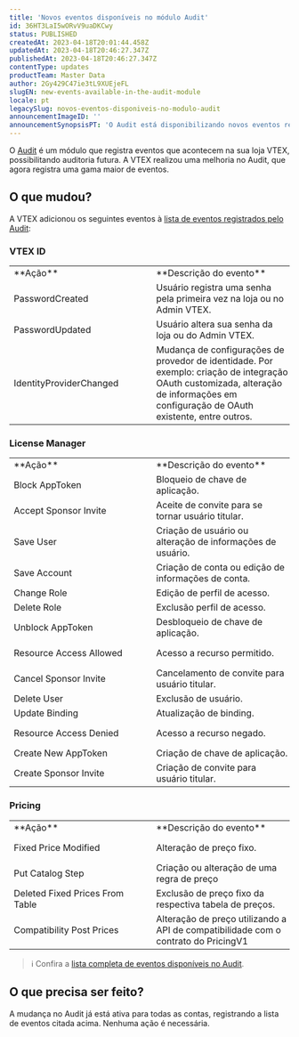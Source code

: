 ```yaml
---
title: 'Novos eventos disponíveis no módulo Audit'
id: 36HT3LaI5wORvV9uaDKCwy
status: PUBLISHED
createdAt: 2023-04-18T20:01:44.458Z
updatedAt: 2023-04-18T20:46:27.347Z
publishedAt: 2023-04-18T20:46:27.347Z
contentType: updates
productTeam: Master Data
author: 2Gy429C47ie3tL9XUEjeFL
slugEN: new-events-available-in-the-audit-module
locale: pt
legacySlug: novos-eventos-disponiveis-no-modulo-audit
announcementImageID: ''
announcementSynopsisPT: 'O Audit está disponibilizando novos eventos relacionados aos módulos VTEX ID, License manager e Pricing.'
---
```


O [Audit](https://help.vtex.com/pt/tutorial/searching-for-events-on-audit--5RXf9WJ5YLFBcS8q8KcxTA) é um módulo que registra eventos que acontecem na sua loja VTEX, possibilitando auditoria futura. A VTEX realizou uma melhoria no Audit, que agora registra uma gama maior de eventos.

## O que mudou?

A VTEX adicionou os seguintes eventos à [lista de eventos registrados pelo Audit](https://help.vtex.com/pt/tutorial/eventos-disponiveis-no-audit--6r1Mzcu5NmkmmDLJlz9CCZ):

### VTEX ID

<table class="w-100 center mv7 bb b--gray" style="border-spacing: 0px; border-collapse: collapse;">
  <tr class="bb b--muted-3">
   <td class="t-body pa5" style="min-width: 15rem;">**Ação**
   </td>
   <td class="t-body pa5" style="min-width: 15rem;">**Descrição do evento**
   </td>
   <td class="t-body pa5" style="min-width: 15rem;">**Detalhes do evento**
   </td>
  </tr>
  <tr class="bb b--muted-3">
   <td class="t-body pa5" style="min-width: 15rem;">PasswordCreated
   </td>
   <td class="t-body pa5" style="min-width: 15rem;">Usuário registra uma senha pela primeira vez na loja ou no Admin VTEX.
   </td>
   <td class="t-body pa5" style="min-width: 15rem;">ID do usuário.
   </td>
  </tr>
  <tr class="bb b--muted-3">
   <td class="t-body pa5" style="min-width: 15rem;">PasswordUpdated
   </td>
   <td class="t-body pa5" style="min-width: 15rem;">Usuário altera sua senha da loja ou do Admin VTEX.
   </td>
   <td class="t-body pa5" style="min-width: 15rem;">ID do usuário.
   </td>
  </tr>
  <tr class="bb b--muted-3">
   <td class="t-body pa5" style="min-width: 15rem;">IdentityProviderChanged
   </td>
   <td class="t-body pa5" style="min-width: 15rem;">Mudança de configurações de provedor de identidade. Por exemplo: criação de integração OAuth customizada, alteração de informações em configuração de OAuth existente, entre outros.
   </td>
   <td class="t-body pa5" style="min-width: 15rem;">Provedor de identidade.
   </td>
  </tr>
</table>

### License Manager

<table class="w-100 center mv7 bb b--gray" style="border-spacing: 0px; border-collapse: collapse;">
  <tr class="bb b--muted-3">
   <td class="t-body pa5" style="min-width: 15rem;">**Ação**
   </td>
   <td class="t-body pa5" style="min-width: 15rem;">**Descrição do evento**
   </td>
   <td class="t-body pa5" style="min-width: 15rem;">**Detalhes do evento**
   </td>
  </tr>
  <tr class="bb b--muted-3">
   <td class="t-body pa5" style="min-width: 15rem;">Block AppToken
   </td>
   <td class="t-body pa5" style="min-width: 15rem;">Bloqueio de chave de aplicação.
   </td>
   <td class="t-body pa5" style="min-width: 15rem;">Chave de aplicação bloqueada.
   </td>
  </tr>
  <tr class="bb b--muted-3">
   <td class="t-body pa5" style="min-width: 15rem;">Accept Sponsor Invite
   </td>
   <td class="t-body pa5" style="min-width: 15rem;">Aceite de convite para se tornar usuário titular.
   </td>
   <td class="t-body pa5" style="min-width: 15rem;">ID do usuário que aceitou o convite.
   </td>
  </tr>
  <tr class="bb b--muted-3">
   <td class="t-body pa5" style="min-width: 15rem;">Save User
   </td>
   <td class="t-body pa5" style="min-width: 15rem;">Criação de usuário ou alteração de informações de usuário.
   </td>
   <td class="t-body pa5" style="min-width: 15rem;">ID do usuário.
   </td>
  </tr>
  <tr class="bb b--muted-3">
   <td class="t-body pa5" style="min-width: 15rem;">Save Account
   </td>
   <td class="t-body pa5" style="min-width: 15rem;">Criação de conta ou edição de informações de conta.
   </td>
   <td class="t-body pa5" style="min-width: 15rem;">Conta criada ou alterada.
   </td>
  </tr>
  <tr class="bb b--muted-3">
   <td class="t-body pa5" style="min-width: 15rem;">Change Role
   </td>
   <td class="t-body pa5" style="min-width: 15rem;">Edição de perfil de acesso.
   </td>
   <td class="t-body pa5" style="min-width: 15rem;">Perfil de acesso editado.
   </td>
  </tr>
  <tr class="bb b--muted-3">
   <td class="t-body pa5" style="min-width: 15rem;">Delete Role
   </td>
   <td class="t-body pa5" style="min-width: 15rem;">Exclusão perfil de acesso.
   </td>
   <td class="t-body pa5" style="min-width: 15rem;">Perfil de acesso excluído.
   </td>
  </tr>
  <tr class="bb b--muted-3">
   <td class="t-body pa5" style="min-width: 15rem;">Unblock AppToken
   </td>
   <td class="t-body pa5" style="min-width: 15rem;">Desbloqueio de chave de aplicação.
   </td>
   <td class="t-body pa5" style="min-width: 15rem;">Chave de aplicação desbloqueada.
   </td>
  </tr>
  <tr class="bb b--muted-3">
   <td class="t-body pa5" style="min-width: 15rem;">Resource Access Allowed
   </td>
   <td class="t-body pa5" style="min-width: 15rem;">Acesso a recurso permitido.
   </td>
   <td class="t-body pa5" style="min-width: 15rem;">Chave do recurso e ID do usuário ao qual foi permitido.
   </td>
  </tr>
  <tr class="bb b--muted-3">
   <td class="t-body pa5" style="min-width: 15rem;">Cancel Sponsor Invite
   </td>
   <td class="t-body pa5" style="min-width: 15rem;">Cancelamento de convite para usuário titular.
   </td>
   <td class="t-body pa5" style="min-width: 15rem;">ID do usuário convidado.
   </td>
  </tr>
  <tr class="bb b--muted-3">
   <td class="t-body pa5" style="min-width: 15rem;">Delete User
   </td>
   <td class="t-body pa5" style="min-width: 15rem;">Exclusão de usuário.
   </td>
   <td class="t-body pa5" style="min-width: 15rem;">ID do usuário excluído.
   </td>
  </tr>
  <tr class="bb b--muted-3">
   <td class="t-body pa5" style="min-width: 15rem;">Update Binding
   </td>
   <td class="t-body pa5" style="min-width: 15rem;">Atualização de binding.
   </td>
   <td class="t-body pa5" style="min-width: 15rem;">Binding atualizado.
   </td>
  </tr>
  <tr class="bb b--muted-3">
   <td class="t-body pa5" style="min-width: 15rem;">Resource Access Denied
   </td>
   <td class="t-body pa5" style="min-width: 15rem;">Acesso a recurso negado.
   </td>
   <td class="t-body pa5" style="min-width: 15rem;">Chave do recurso e ID do usuário ao qual foi negado.
   </td>
  </tr>
  <tr class="bb b--muted-3">
   <td class="t-body pa5" style="min-width: 15rem;">Create New AppToken
   </td>
   <td class="t-body pa5" style="min-width: 15rem;">Criação de chave de aplicação.
   </td>
   <td class="t-body pa5" style="min-width: 15rem;">Chave de aplicação criada.
   </td>
  </tr>
  <tr class="bb b--muted-3">
   <td class="t-body pa5" style="min-width: 15rem;">Create Sponsor Invite
   </td>
   <td class="t-body pa5" style="min-width: 15rem;">Criação de convite para usuário titular.
   </td>
   <td class="t-body pa5" style="min-width: 15rem;">ID do usuário convidado.
   </td>
  </tr>
</table>

### Pricing

<table class="w-100 center mv7 bb b--gray" style="border-spacing: 0px; border-collapse: collapse;">
  <tr class="bb b--muted-3">
   <td class="t-body pa5" style="min-width: 15rem;">**Ação**
   </td>
   <td class="t-body pa5" style="min-width: 15rem;">**Descrição do evento**
   </td>
   <td class="t-body pa5" style="min-width: 15rem;">**Detalhes do evento**
   </td>
  </tr>
  <tr class="bb b--muted-3">
   <td class="t-body pa5" style="min-width: 15rem;">Fixed Price Modified
   </td>
   <td class="t-body pa5" style="min-width: 15rem;">Alteração de preço fixo.
   </td>
   <td class="t-body pa5" style="min-width: 15rem;">Identificação do preço fixo alterado.
   </td>
  </tr>
  <tr class="bb b--muted-3">
   <td class="t-body pa5" style="min-width: 15rem;">Put Catalog Step
   </td>
   <td class="t-body pa5" style="min-width: 15rem;">Criação ou alteração de uma regra de preço
   </td>
   <td class="t-body pa5" style="min-width: 15rem;">Regra de preço criada ou alterada.
   </td>
  </tr>
  <tr class="bb b--muted-3">
   <td class="t-body pa5" style="min-width: 15rem;">Deleted Fixed Prices From Table
   </td>
   <td class="t-body pa5" style="min-width: 15rem;">Exclusão de preço fixo da respectiva tabela de preços.
   </td>
   <td class="t-body pa5" style="min-width: 15rem;">Identificação da tabela e do preço excluído.
   </td>
  </tr>
  <tr class="bb b--muted-3">
   <td class="t-body pa5" style="min-width: 15rem;">Compatibility Post Prices
   </td>
   <td class="t-body pa5" style="min-width: 15rem;">Alteração de preço utilizando a API de compatibilidade com o contrato do PricingV1
   </td>
   <td class="t-body pa5" style="min-width: 15rem;">Identificação do preço alterado.
   </td>
  </tr>
</table>

> ℹ️ Confira a [lista completa de eventos disponíveis no Audit](https://help.vtex.com/pt/tutorial/eventos-disponiveis-no-audit--6r1Mzcu5NmkmmDLJlz9CCZ).

## O que precisa ser feito?

A mudança no Audit já está ativa para todas as contas, registrando a lista de eventos citada acima. Nenhuma ação é necessária.

